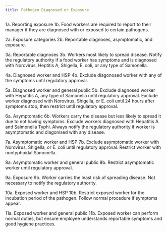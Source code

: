 ```yaml
---
title: Pathogen Diagnosed or Exposure
---
```


1a. Reporting exposure
1b. Food workers are required to report to their manager if they are diagnosed with or exposed to certain pathogens.

2a. Exposure categories
2b. Reportable diagnoses, asymptomatic, and exposure.

3a. Reportable diagnoses
3b. Workers most likely to spread disease. Notify the regulatory authority if a food worker has symptoms and is diagnosed with Norovirus, Heptitis A, Shigella, E. coli, or any type of Samonella.

4a. Diagnosed worker and HSP
4b. Exclude diagonosed worker with any of the symptoms until regulatory approval.

5a. Diagnosed worker and general public
5b. Exclude diagnosed worker with Hepatitis A, any type of Samonella until regulatory approval. Exclude worker diagnosed with Norovirus, Shigella, or E. coli until 24 hours after symptoms stop, then restrict until regulatory approval.

6a. Asymptomatic
6b. Workers carry the disease but less likely to spread it due to not having symptoms. Exclude workers diagnosed with Hepatitis A and Salmonella Typhi. Always notify the regulatory authority if worker is asymptomatic and diagonised with any disease. 

7a. Asymptomatic worker and HSP
7b. Exclude asymptomatic worker with Norovirus, Shigella, or E. coli until regulatory approval. Restrict worker with nontyphoidal Samonella.

8a. Asymptomatic worker and general public
8b. Restrict asymptomatic worker until regulatory approval.

9a. Exposure
9b. Worker carries the least risk of spreading disease. Not necessary to notify the regulatory authority.

10a. Exposed worker and HSP
10b. Restrict exposed worker for the incubation period of the pathogen. Follow normal procedure if symptoms appear.

11a. Exposed worker and general public
11b. Exposed worker can perform normal duties, but ensure employee understands reportable symptoms and good hygiene practices.